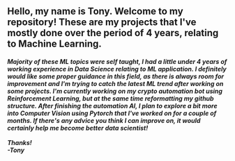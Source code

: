 <h2> Hello, my name is Tony. Welcome to my repository! These are my projects that I've mostly done over the period of 4 years, relating to Machine Learning.</h2> 
<h5> Majority of these ML topics were self taught, I had a little under 4 years of working experience in Data Science relating to ML application. I definitely would like some proper guidance in this field, as there is always room for improvement and I'm trying to catch the latest ML trend after working on some projects. I'm currently working on my crypto automation bot using Reinforcement Learning, but at the same time reformatting my github structure. After finishing the automation AI, I plan to explore a bit more into Computer Vision using Pytorch that I've worked on for a couple of months. If there's any advice you think I can improve on, it would certainly help me become better data scientist! <br><br>
Thanks!<br>
-Tony </h5>
